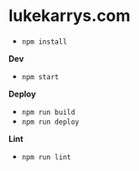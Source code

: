 lukekarrys.com
=======================

- `npm install`

**Dev**
- `npm start`

**Deploy**
- `npm run build`
- `npm run deploy`

**Lint**
- `npm run lint`
